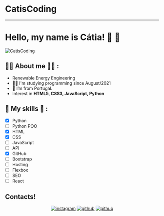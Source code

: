 # CatisCoding
---
# Hello, my name is Cátia! 🤙 🖖
![CatisCoding](https://user-images.githubusercontent.com/94981612/143611853-ca569bc9-1635-44df-8fff-9aa62303eb76.png)

## :woman_technologist: About me :woman_technologist: :
- Renewable Energy Engineering
- :woman_technologist: I'm studying programming since August/2021
- :house_with_garden: I’m from Portugal.
- Interest in **HTML5, CSS3, JavaScript, Python**

## 🎯 My skills 🎯 :
- [x] Python
- [ ] Python POO
- [x] HTML
- [x] CSS
- [ ] JavaScript
- [ ] API
- [x] GitHub
- [ ] Bootstrap
- [ ] Hosting
- [ ] Flexbox
- [ ] SEO
- [ ] React

## Contacts!
<p align="center">
<a href="https://www.instagram.com/catiscoding/"><img src="https://img.shields.io/badge/Instagram-E4405F?style=for-the-badge&logo=instagram&logoColor=white" alt="instagram"></a>
<a href="https://github.com/catiabarroco"><img src="https://img.shields.io/badge/GitHub-100000?style=for-the-badge&logo=github&logoColor=white" alt="github"></a>
<a href="www.linkedin.com/in/catiabarroco"><img src="https://img.shields.io/badge/LinkedIn-0077B5?style=for-the-badge&logo=linkedin&logoColor=white" alt="github"></a>
</p>

